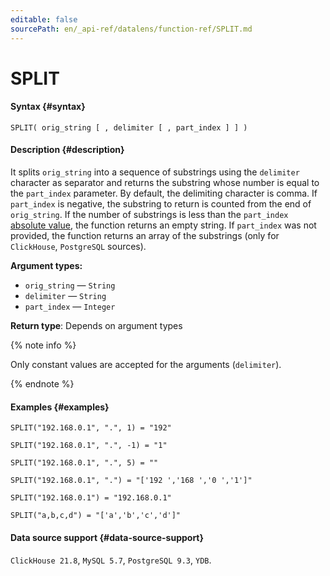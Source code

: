 ```yaml
---
editable: false
sourcePath: en/_api-ref/datalens/function-ref/SPLIT.md
---
```


# SPLIT



#### Syntax {#syntax}


```
SPLIT( orig_string [ , delimiter [ , part_index ] ] )
```

#### Description {#description}
It splits `orig_string` into a sequence of substrings using the `delimiter` character as separator and returns the substring whose number is equal to the `part_index` parameter. By default, the delimiting character is comma. If `part_index` is negative, the substring to return is counted from the end of `orig_string`. If the number of substrings is less than the `part_index` [absolute value](https://en.wikipedia.org/wiki/Absolute_value), the function returns an empty string. If `part_index` was not provided, the function returns an array of the substrings (only for `ClickHouse`, `PostgreSQL` sources).

**Argument types:**
- `orig_string` — `String`
- `delimiter` — `String`
- `part_index` — `Integer`


**Return type**: Depends on argument types

{% note info %}

Only constant values are accepted for the arguments (`delimiter`).

{% endnote %}


#### Examples {#examples}

```
SPLIT("192.168.0.1", ".", 1) = "192"
```

```
SPLIT("192.168.0.1", ".", -1) = "1"
```

```
SPLIT("192.168.0.1", ".", 5) = ""
```

```
SPLIT("192.168.0.1", ".") = "['192 ','168 ','0 ','1']"
```

```
SPLIT("192.168.0.1") = "192.168.0.1"
```

```
SPLIT("a,b,c,d") = "['a','b','c','d']"
```


#### Data source support {#data-source-support}

`ClickHouse 21.8`, `MySQL 5.7`, `PostgreSQL 9.3`, `YDB`.
